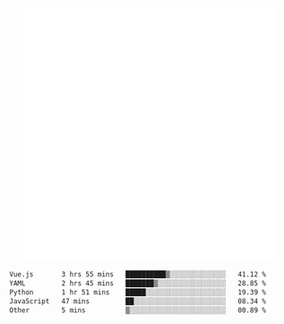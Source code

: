 <div align="center">
    <a href="https://konst.fish">
        <img src="https://raw.githubusercontent.com/konstfish/konstfish/master/fish.svg" alt="Logo" width="450"/>
    </a>
</div>

<!--START_SECTION:waka-->

```text
Vue.js       3 hrs 55 mins   ██████████▒░░░░░░░░░░░░░░   41.12 %
YAML         2 hrs 45 mins   ███████▒░░░░░░░░░░░░░░░░░   28.85 %
Python       1 hr 51 mins    █████░░░░░░░░░░░░░░░░░░░░   19.39 %
JavaScript   47 mins         ██░░░░░░░░░░░░░░░░░░░░░░░   08.34 %
Other        5 mins          ▒░░░░░░░░░░░░░░░░░░░░░░░░   00.89 %
```

<!--END_SECTION:waka-->
